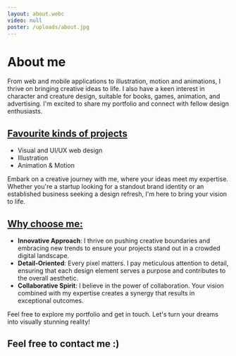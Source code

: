 ```yaml
---
layout: about.webc
video: null
poster: /uploads/about.jpg
---
```

<h1 class="text-heading-2">About me</h1>

From web and mobile applications to illustration, motion and animations, I thrive on bringing creative ideas to life. I also have a keen interest in character and creature design, suitable for books, games, animation, and advertising. I'm excited to share my portfolio and connect with fellow design enthusiasts.

<div class="accent-purple">

## <u>Favourite kinds of projects</u>

* Visual and UI/UX web design
* Illustration
* Animation & Motion

Embark on a creative journey with me, where your ideas meet my expertise. Whether you're a startup looking for a standout brand identity or an established business seeking a design refresh, I'm here to bring your vision to life.

</div>


<div class="accent-green">

## <u>Why choose me:</u>

* **Innovative Approach**: I thrive on pushing creative boundaries and embracing new trends to ensure your projects stand out in a crowded digital landscape.
* **Detail-Oriented**: Every pixel matters. I pay meticulous attention to detail, ensuring that each design element serves a purpose and contributes to the overall aesthetic.
* **Collaborative Spirit**: I believe in the power of collaboration. Your vision combined with my expertise creates a synergy that results in exceptional outcomes.

Feel free to explore my portfolio and get in touch. Let's turn your dreams into visually stunning reality!

</div>

<h2 class="text-heading-2">Feel free to contact me :)</h2>